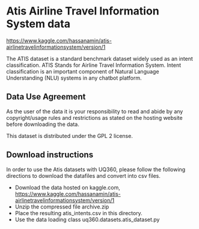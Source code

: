 # Atis Airline Travel Information System data
<https://www.kaggle.com/hassanamin/atis-airlinetravelinformationsystem/version/1>

The ATIS dataset is a standard benchmark dataset widely used as an intent classification. ATIS Stands for Airline Travel Information System. Intent classification is an important component of Natural Language Understanding (NLU) systems in any chatbot platform.

## Data Use Agreement

As the user of the data it is your responsibility to read and abide by any copyright/usage rules and restrictions as stated on the hosting website before downloading the data.

This dataset is distributed under the GPL 2 license. 

## Download instructions

In order to use the Atis datasets with UQ360, please follow the following directions to download the datafiles and convert into csv files. 

- Download the data hosted on kaggle.com, <https://www.kaggle.com/hassanamin/atis-airlinetravelinformationsystem/version/1>
- Unzip the compressed file archive.zip
- Place the resulting atis_intents.csv in this directory. 
- Use the data loading class uq360.datasets.atis_dataset.py